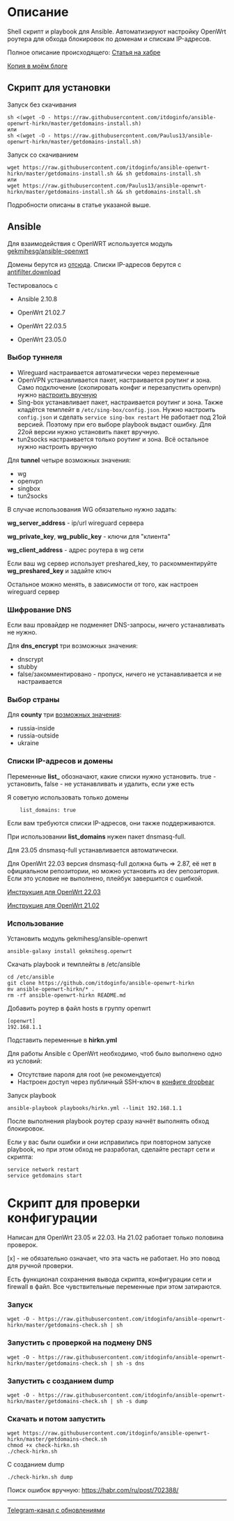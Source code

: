 # Описание
Shell скрипт и playbook для Ansible. Автоматизируют настройку OpenWrt роутера для обхода блокировок по доменам и спискам IP-адресов.

Полное описание происходящего: [Статья на хабре](https://habr.com/ru/articles/767464/)

[Копия в моём блоге](https://itdog.info/tochechnyj-obhod-blokirovok-po-domenam-na-routere-s-openwrt/)

## Скрипт для установки
Запуск без скачивания
```
sh <(wget -O - https://raw.githubusercontent.com/itdoginfo/ansible-openwrt-hirkn/master/getdomains-install.sh)
или
sh <(wget -O - https://raw.githubusercontent.com/Paulus13/ansible-openwrt-hirkn/master/getdomains-install.sh)
```

Запуск со скачиванием
```
wget https://raw.githubusercontent.com/itdoginfo/ansible-openwrt-hirkn/master/getdomains-install.sh && sh getdomains-install.sh
или
wget https://raw.githubusercontent.com/Paulus13/ansible-openwrt-hirkn/master/getdomains-install.sh && sh getdomains-install.sh
```

Подробности описаны в статье указаной выше.

## Ansible
Для взаимодействия c OpenWRT используется модуль [gekmihesg/ansible-openwrt](https://github.com/gekmihesg/ansible-openwrt)

Домены берутся из [отсюда](https://github.com/itdoginfo/allow-domains). Списки IP-адресов берутся с [antifilter.download](https://antifilter.download/)

Тестировалось с
- Ansible 2.10.8

- OpenWrt 21.02.7
- OpenWrt 22.03.5
- OpenWrt 23.05.0

### Выбор туннеля
- Wireguard настраивается автоматически через переменные
- OpenVPN устанавливается пакет, настраивается роутинг и зона. Само подключение (скопировать конфиг и перезапустить openvpn) нужно [настроить вручную](https://itdog.info/nastrojka-klienta-openvpn-na-openwrt/)
- Sing-box устанавливает пакет, настраивается роутинг и зона. Также кладётся темплейт в `/etc/sing-box/config.json`. Нужно настроить `config.json` и сделать `service sing-box restart`
Не работает под 21ой версией. Поэтому при его выборе playbook выдаст ошибку.
Для 22ой версии нужно установить пакет вручную.
- tun2socks настраивается только роутинг и зона. Всё остальное нужно настроить вручную

Для **tunnel** четыре возможных значения:
- wg
- openvpn
- singbox
- tun2socks

В случае использования WG обязательно нужно задать:

**wg_server_address** - ip/url wireguard сервера

**wg_private_key**, **wg_public_key** - ключи для "клиента"

**wg_client_address** - адрес роутера в wg сети

Если ваш wg сервер использует preshared_key, то раскомментируйте **wg_preshared_key** и задайте ключ

Остальное можно менять, в зависимости от того, как настроен wireguard сервер

### Шифрование DNS
Если ваш провайдер не подменяет DNS-запросы, ничего устанавливать не нужно.

Для **dns_encrypt** три возможных значения:
- dnscrypt
- stubby
- false/закомментировано - пропуск, ничего не устанавливается и не настраивается

### Выбор страны
 Для **county** три [возможных значения](https://github.com/itdoginfo/allow-domains):
- russia-inside
- russia-outside
- ukraine

### Списки IP-адресов и домены
Переменные **list_** обозначают, какие списки нужно установить. true - установить, false - не устанавливать и удалить, если уже есть

Я советую использовать только домены
```
    list_domains: true
```
Если вам требуются списки IP-адресов, они также поддерживаются.

При использовании **list_domains** нужен пакет dnsmasq-full.

Для 23.05 dnsmasq-full устанавливается автоматически.

Для OpenWrt 22.03 версия dnsmasq-full должна быть => 2.87, её нет в официальном репозитории, но можно установить из dev репозитория. Если это условие не выполнено, плейбук завершится с ошибкой.

[Инструкция для OpenWrt 22.03](https://t.me/itdoginf/12)

[Инструкция для OpenWrt 21.02](https://t.me/itdoginfo/8)

### Использование

Установить модуль gekmihesg/ansible-openwrt

```
ansible-galaxy install gekmihesg.openwrt
```

Скачать playbook и темплейты в /etc/ansible

```
cd /etc/ansible
git clone https://github.com/itdoginfo/ansible-openwrt-hirkn
mv ansible-openwrt-hirkn/* .
rm -rf ansible-openwrt-hirkn README.md
```

Добавить роутер в файл hosts в группу openwrt
```
[openwrt]
192.168.1.1
```

Подставить переменные в **hirkn.yml**

Для работы Ansible c OpenWrt необходимо, чтоб было выполнено одно из условий:
- Отсутствие пароля для root (не рекомендуется)
- Настроен доступ через публичный SSH-ключ в [конфиге dropbear](https://openwrt.org/docs/guide-user/security/dropbear.public-key.auth)

Запуск playbook
```
ansible-playbook playbooks/hirkn.yml --limit 192.168.1.1
```

После выполнения playbook роутер сразу начнёт выполнять обход блокировок.

Если у вас были ошибки и они исправились при повторном запуске playbook, но при этом обход не разработал, сделайте рестарт сети и скрипта:
```
service network restart
service getdomains start
```

# Скрипт для проверки конфигурации

Написан для OpenWrt 23.05 и 22.03. На 21.02 работает только половина проверок.

[x] - не обязательно означает, что эта часть не работает. Но это повод для ручной проверки.

Есть функционал сохранения вывода скрипта, конфигурации сети и firewall в файл. Все чувствительные переменные при этом затираются.

### Запуск
```
wget -O - https://raw.githubusercontent.com/itdoginfo/ansible-openwrt-hirkn/master/getdomains-check.sh | sh
```

### Запустить с проверкой на подмену DNS
```
wget -O - https://raw.githubusercontent.com/itdoginfo/ansible-openwrt-hirkn/master/getdomains-check.sh | sh -s dns
```

### Запустить с созданием dump
```
wget -O - https://raw.githubusercontent.com/itdoginfo/ansible-openwrt-hirkn/master/getdomains-check.sh | sh -s dump
```

### Скачать и потом запустить
```
wget https://raw.githubusercontent.com/itdoginfo/ansible-openwrt-hirkn/master/getdomains-check.sh
chmod +x check-hirkn.sh
./check-hirkn.sh
```

С созданием dump
```
./check-hirkn.sh dump
```

Поиск ошибок вручную: https://habr.com/ru/post/702388/

---

[Telegram-канал с обновлениями](https://t.me/+lW1HmBO_Fa00M2Iy)
